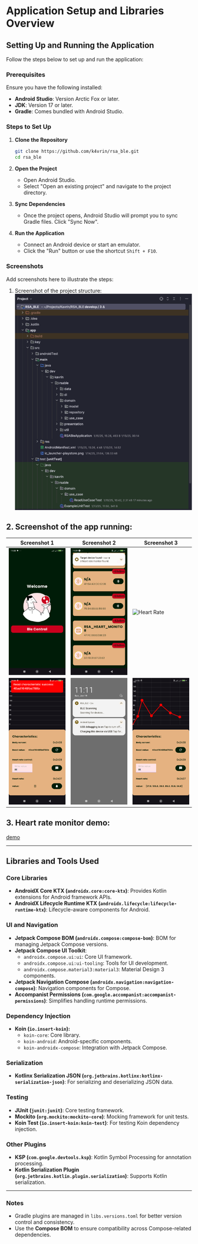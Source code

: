 # Application Setup and Libraries Overview

## Setting Up and Running the Application

Follow the steps below to set up and run the application:

### Prerequisites

Ensure you have the following installed:

- **Android Studio**: Version Arctic Fox or later.
- **JDK**: Version 17 or later.
- **Gradle**: Comes bundled with Android Studio.

### Steps to Set Up

1. **Clone the Repository**
   ```bash
   git clone https://github.com/k4vrin/rsa_ble.git
   cd rsa_ble
   ```

2. **Open the Project**
    - Open Android Studio.
    - Select "Open an existing project" and navigate to the project directory.

3. **Sync Dependencies**
    - Once the project opens, Android Studio will prompt you to sync Gradle files. Click "Sync Now".

4. **Run the Application**
    - Connect an Android device or start an emulator.
    - Click the "Run" button or use the shortcut `Shift + F10`.

### Screenshots

Add screenshots here to illustrate the steps:

1. Screenshot of the project structure:
   ![Project Structure](res/project_structure.png)

## 2. Screenshot of the app running:

| Screenshot 1                        | Screenshot 2                                        | Screenshot 3                               |
|-------------------------------------|-----------------------------------------------------|--------------------------------------------|
| ![Intro](res/intro.png)             | ![Target Device Found](res/target_device_found.png) | ![Heart Rate](heart_rate.png)              |
| ![Detail Read](res/detail_read.png) | ![Scanning Service](res/scanning_service.png)       | ![Notification Chart](res/notif_chart.png) |

## 3. Heart rate monitor demo:

[demo](res/chart_demo.gif)

---

## Libraries and Tools Used

### Core Libraries

- **AndroidX Core KTX (`androidx.core:core-ktx`)**: Provides Kotlin extensions for Android framework
  APIs.
- **AndroidX Lifecycle Runtime KTX (`androidx.lifecycle:lifecycle-runtime-ktx`)**: Lifecycle-aware
  components for Android.

### UI and Navigation

- **Jetpack Compose BOM (`androidx.compose:compose-bom`)**: BOM for managing Jetpack Compose
  versions.
- **Jetpack Compose UI Toolkit**:
    - `androidx.compose.ui:ui`: Core UI framework.
    - `androidx.compose.ui:ui-tooling`: Tools for UI development.
    - `androidx.compose.material3:material3`: Material Design 3 components.
- **Jetpack Navigation Compose (`androidx.navigation:navigation-compose`)**: Navigation components
  for Compose.
- **Accompanist Permissions (`com.google.accompanist:accompanist-permissions`)**: Simplifies
  handling runtime permissions.

### Dependency Injection

- **Koin (`io.insert-koin`):**
    - `koin-core`: Core library.
    - `koin-android`: Android-specific components.
    - `koin-androidx-compose`: Integration with Jetpack Compose.

### Serialization

- **Kotlinx Serialization JSON (`org.jetbrains.kotlinx:kotlinx-serialization-json`)**: For
  serializing and deserializing JSON data.

### Testing

- **JUnit (`junit:junit`)**: Core testing framework.
- **Mockito (`org.mockito:mockito-core`)**: Mocking framework for unit tests.
- **Koin Test (`io.insert-koin:koin-test`)**: For testing Koin dependency injection.

### Other Plugins

- **KSP (`com.google.devtools.ksp`)**: Kotlin Symbol Processing for annotation processing.
- **Kotlin Serialization Plugin (`org.jetbrains.kotlin.plugin.serialization`)**: Supports Kotlin
  serialization.

---

### Notes

- Gradle plugins are managed in `libs.versions.toml` for better version control and consistency.
- Use the **Compose BOM** to ensure compatibility across Compose-related dependencies.

